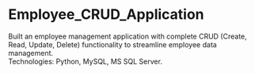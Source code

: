 # Employee_CRUD_Application
Built an employee management application with complete CRUD (Create, Read, Update, Delete)  functionality to streamline employee data management. 
<br>
Technologies: Python, MySQL, MS SQL Server. 

